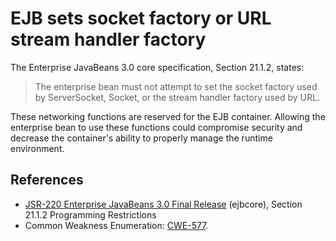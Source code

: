 # EJB sets socket factory or URL stream handler factory
The Enterprise JavaBeans 3.0 core specification, Section 21.1.2, states:

> The enterprise bean must not attempt to set the socket factory used by ServerSocket, Socket, or the stream handler factory used by URL.

These networking functions are reserved for the EJB container. Allowing the enterprise bean to use these functions could compromise security and decrease the container's ability to properly manage the runtime environment.


## References
* [ JSR-220 Enterprise JavaBeans 3.0 Final Release](http://jcp.org/aboutJava/communityprocess/final/jsr220/index.html) (ejbcore), Section 21.1.2 Programming Restrictions
* Common Weakness Enumeration: [CWE-577](https://cwe.mitre.org/data/definitions/577.html).

